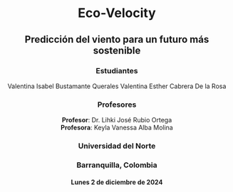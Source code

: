 <center>

# **Eco-Velocity**
## Predicción del viento para un futuro más sostenible

### Estudiantes
Valentina Isabel Bustamante Querales
Valentina Esther Cabrera De la Rosa

### Profesores
**Profesor**: Dr. Lihki José Rubio Ortega  
**Profesora**: Keyla Vanessa Alba Molina

### Universidad del Norte
### Barranquilla, Colombia

#### Lunes 2 de diciembre de 2024

</center>


